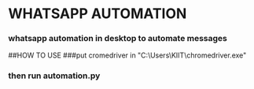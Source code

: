 # WHATSAPP AUTOMATION
### whatsapp automation in desktop to automate messages 



##HOW TO USE
###put cromedriver in "C:\Users\KIIT\chromedriver.exe"
### then run automation.py



